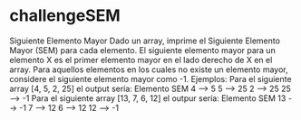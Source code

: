 # challengeSEM

Siguiente Elemento Mayor
Dado un array, imprime el Siguiente Elemento Mayor (SEM) para cada elemento.
El siguiente elemento mayor para un elemento X es el primer elemento mayor en el lado derecho de X en el array.
Para aquellos elementos en los cuales no existe un elemento mayor, considere el siguiente elemento mayor como -1.
Ejemplos:
Para el siguiente array [4, 5, 2, 25] el output sería: Elemento SEM
4 --> 5
5 --> 25 2 --> 25 25 --> -1
Para el siguiente array [13, 7, 6, 12] el outpur sería: Elemento SEM
13 --> -1 7 --> 12 6 --> 12 12 --> -1
